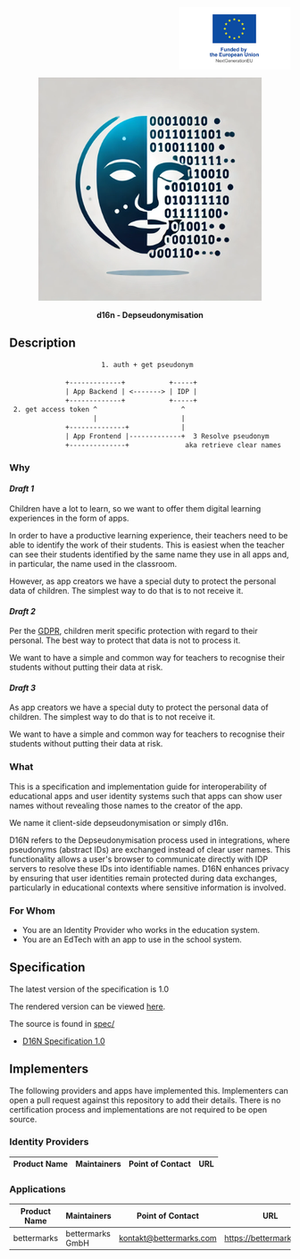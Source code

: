 <p align="right">
  <img src="images/eu_funded.png" alt="EU funded project" width="200" valign="top">
</p>

<p align="center">
  <img src="images/logo-d16n.webp" alt="D16N - Depseudonymisation" width="400">
</p>
<p align="center">
  <b>d16n - Depseudonymisation</b>
</p>

## Description

<!-- TODO replace this with mermaid / PUML -->

```
                       1. auth + get pseudonym

              +-------------+           +-----+
              | App Backend | <-------> | IDP |
              +-------------+           +-----+
 2. get access token ^                     ^
                     |                     |
              +--------------+             |
              | App Frontend |-------------+  3 Resolve pseudonym
              +--------------+              aka retrieve clear names

```
<!--

Thoughts:
- The App Frontend should be separated from the App Backend
- It should be clearly labelled that the clear names don't pass through the
  app backend.

-->


### Why

<!--

Here I think we want to write about how the GDPR or we in the EdTech industry
place a particulary high value on the data privacy of children.
Children are of particular importance - they have so much to learn!

Why should EdTech's be interested in this specification?
... something about the benefits of implementing specs
... something about lower burden of GDPR compliance

-->

#### _Draft 1_

Children have a lot to learn, so we want to offer them digital learning
experiences in the form of apps.

In order to have a productive learning experience,
their teachers need to be able to identify the work of their students.
This is easiest when the teacher can see their students identified by the same
name they use in all apps and, in particular, the name used in the classroom.

However, as app creators we have a special duty to protect the personal data
of children. The simplest way to do that is to not receive it.

#### _Draft 2_

Per the [GDPR][GDPR],
children merit specific protection with regard to their personal.
The best way to protect that data is not to process it.

We want to have a simple and common way for teachers to recognise their
students without putting their data at risk.

[GDPR]: https://eur-lex.europa.eu/eli/reg/2016/679/oj

#### _Draft 3_

As app creators we have a special duty to protect the personal data of
children. The simplest way to do that is to not receive it.

We want to have a simple and common way for teachers to recognise their
students without putting their data at risk.

### What

This is a specification and implementation guide for interoperability of
educational apps and user identity systems such that apps can show user
names without revealing those names to the creator of the app.

We name it client-side depseudonymisation or simply d16n.

D16N refers to the Depseudonymisation process used in integrations, where
pseudonyms (abstract IDs) are exchanged instead of clear user names. This
functionality allows a user's browser to communicate directly with IDP
servers to resolve these IDs into identifiable names. D16N enhances privacy by
ensuring that user identities remain protected during data exchanges,
particularly in educational contexts where sensitive information is involved.

### For Whom

- You are an Identity Provider who works in the education system.
- You are an EdTech with an app to use in the school system.


## Specification

The latest version of the specification is 1.0

The rendered version can be viewed [here](https://bettermarks.github.io/d16n/spec/d16n-v1_0.html).

The source is found in [spec/](spec/)
- [D16N Specification 1.0](spec/d16n-v1_0.adoc)


## Implementers

The following providers and apps have implemented this.
Implementers can open a pull request against this repository to add their
details.
There is no certification process and implementations are not required to be
open source.

<!--
TODO: ask bettermarks' existing partners if we/they can add their details here
already.
-->

### Identity Providers

Product Name        | Maintainers       | Point of Contact      | URL
------------------- | ----------------- | --------------------- | -----------


### Applications

Product Name    | Maintainers      | Point of Contact           | URL
--------------- | ---------------- | -------------------------- | --------------------------
bettermarks     | bettermarks GmbH | kontakt@bettermarks.com    | https://bettermarks.com/



